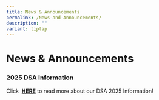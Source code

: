 ```yaml
---
title: News & Announcements
permalink: /News-and-Announcements/
description: ""
variant: tiptap
---
```

<h1>News &amp; Announcements</h1>
<h3>2025 DSA Information</h3>
<p>Click&nbsp; <strong><a href="/about-us/dsa-at-northbrooks/" rel="noopener noreferrer nofollow" target="_blank">HERE</a></strong>&nbsp;to
read more about our DSA 2025 Information!</p>